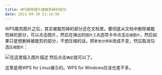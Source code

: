 ```yaml
---
title: WPS删除图片被裁剪掉的部分
date: 2021-09-30 21:14:50
---
```


WPS裁剪图片之后，其实被裁剪掉的部分还在文档里。要彻底从文档中删除被裁剪掉的部分，可以点击图片，然后在弹出的```图片工具```选项卡中点击```压缩图片```，然后如果只是想删掉被裁剪的部分，不想压缩的话，把```更改分辨率```改成不变，然后取消勾选```压缩图片```：

![在这里插入图片描述](https://img-blog.csdnimg.cn/c7ad463563de444f9d0c07c4deb6baf5.png?x-oss-process=image/watermark,type_ZHJvaWRzYW5zZmFsbGJhY2s,shadow_50,text_Q1NETiBAc2VhcmNoX3N0YXI=,size_9,color_FFFFFF,t_70,g_se,x_16)
然后点击```确定```就可以了。

这里是用WPS for Linux展示的。WPS for Windows应该也差不多。
